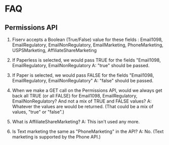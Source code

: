 # FAQ

## Permissions API

1. Fiserv accepts a Boolean (True/False) value for these fields : Email1098, EmailRegulatory, EmailNonRegulatory, EmailMarketing, PhoneMarketing, USPSMarketing, AffiliateShareMarketing
  1. If Paperless is selected, we would pass TRUE for the fields "Email1098, EmailRegulatory, EmailNonRegulatory
    A: "true" should be passed.
  
  2. If Paper is selected, we would pass FALSE for the fields \"Email1098, EmailRegulatory, EmailNonRegulatory"
    A: "false" should be passed.
  
  3. When we make a GET call on the Permissions API, would we always get back all TRUE (or all FALSE) for Email1098, EmailRegulatory, EmailNonRegulatory? And not a mix of TRUE and FALSE values?
    A:  Whatever the values are would be returned.  (That could be a mix of values, "true" or "false".)

2. What is AffiliateShareMarketing?
  A: This isn't used any more.
  
3. Is Text marketing the same as "PhoneMarketing" in the API?
  A: No. (Text marketing is supported by the Phone API.)